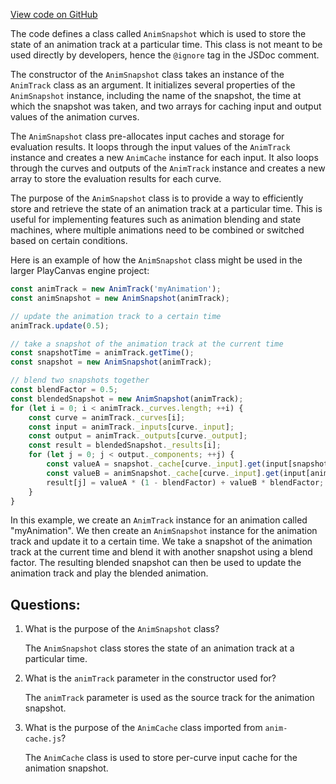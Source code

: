 [View code on GitHub](https://github.com/playcanvas/engine/src/framework/anim/evaluator/anim-snapshot.js)

The code defines a class called `AnimSnapshot` which is used to store the state of an animation track at a particular time. This class is not meant to be used directly by developers, hence the `@ignore` tag in the JSDoc comment. 

The constructor of the `AnimSnapshot` class takes an instance of the `AnimTrack` class as an argument. It initializes several properties of the `AnimSnapshot` instance, including the name of the snapshot, the time at which the snapshot was taken, and two arrays for caching input and output values of the animation curves. 

The `AnimSnapshot` class pre-allocates input caches and storage for evaluation results. It loops through the input values of the `AnimTrack` instance and creates a new `AnimCache` instance for each input. It also loops through the curves and outputs of the `AnimTrack` instance and creates a new array to store the evaluation results for each curve. 

The purpose of the `AnimSnapshot` class is to provide a way to efficiently store and retrieve the state of an animation track at a particular time. This is useful for implementing features such as animation blending and state machines, where multiple animations need to be combined or switched based on certain conditions. 

Here is an example of how the `AnimSnapshot` class might be used in the larger PlayCanvas engine project:

```javascript
const animTrack = new AnimTrack('myAnimation');
const animSnapshot = new AnimSnapshot(animTrack);

// update the animation track to a certain time
animTrack.update(0.5);

// take a snapshot of the animation track at the current time
const snapshotTime = animTrack.getTime();
const snapshot = new AnimSnapshot(animTrack);

// blend two snapshots together
const blendFactor = 0.5;
const blendedSnapshot = new AnimSnapshot(animTrack);
for (let i = 0; i < animTrack._curves.length; ++i) {
    const curve = animTrack._curves[i];
    const input = animTrack._inputs[curve._input];
    const output = animTrack._outputs[curve._output];
    const result = blendedSnapshot._results[i];
    for (let j = 0; j < output._components; ++j) {
        const valueA = snapshot._cache[curve._input].get(input[snapshotTime]);
        const valueB = animSnapshot._cache[curve._input].get(input[animTrack._time]);
        result[j] = valueA * (1 - blendFactor) + valueB * blendFactor;
    }
}
``` 

In this example, we create an `AnimTrack` instance for an animation called "myAnimation". We then create an `AnimSnapshot` instance for the animation track and update it to a certain time. We take a snapshot of the animation track at the current time and blend it with another snapshot using a blend factor. The resulting blended snapshot can then be used to update the animation track and play the blended animation.
## Questions: 
 1. What is the purpose of the `AnimSnapshot` class?
    
    The `AnimSnapshot` class stores the state of an animation track at a particular time.

2. What is the `animTrack` parameter in the constructor used for?
    
    The `animTrack` parameter is used as the source track for the animation snapshot.

3. What is the purpose of the `AnimCache` class imported from `anim-cache.js`?
    
    The `AnimCache` class is used to store per-curve input cache for the animation snapshot.